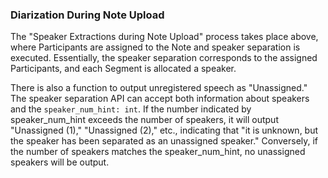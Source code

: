 ### Diarization During Note Upload
The "Speaker Extractions during Note Upload" process takes place above, where Participants are assigned to the Note and speaker separation is executed.
Essentially, the speaker separation corresponds to the assigned Participants, and each Segment is allocated a speaker.

There is also a function to output unregistered speech as "Unassigned."
The speaker separation API can accept both information about speakers and the `speaker_num_hint: int`. If the number indicated by speaker_num_hint exceeds the number of speakers, it will output "Unassigned (1)," "Unassigned (2)," etc., indicating that "it is unknown, but the speaker has been separated as an unassigned speaker."
Conversely, if the number of speakers matches the speaker_num_hint, no unassigned speakers will be output.